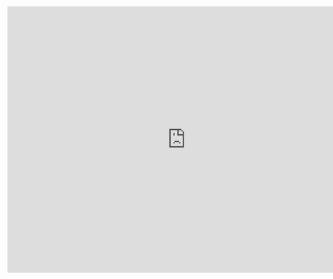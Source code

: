 <html lang="en">
<DIV ALIGN=LEFT>
<P ALIGN=LEFT>
<head>
</head>
<body>
  <iframe src="http://www.freeonlinegames.com/embed/179247" width="800" height="600" frameborder="no" scrolling="no"></iframe>
</body>
</P>
</DIV>
</html>
